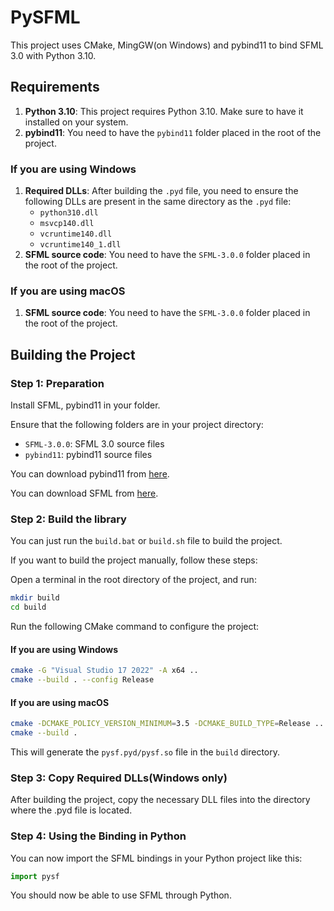 # PySFML

This project uses CMake, MingGW(on Windows) and pybind11 to bind SFML 3.0 with Python 3.10.

## Requirements

1. **Python 3.10**: This project requires Python 3.10. Make sure to have it installed on your system.
2. **pybind11**: You need to have the `pybind11` folder placed in the root of the project.

### If you are using Windows
1. **Required DLLs**: After building the `.pyd` file, you need to ensure the following DLLs are present in the same directory as the `.pyd` file:
    - `python310.dll`
    - `msvcp140.dll`
    - `vcruntime140.dll`
    - `vcruntime140_1.dll`
2. **SFML source code**: You need to have the `SFML-3.0.0` folder placed in the root of the project.

### If you are using macOS
1. **SFML source code**: You need to have the `SFML-3.0.0` folder placed in the root of the project.

## Building the Project

### Step 1: Preparation
Install SFML, pybind11 in your folder.

Ensure that the following folders are in your project directory:

- `SFML-3.0.0`: SFML 3.0 source files
- `pybind11`: pybind11 source files

You can download pybind11 from [here](https://github.com/pybind/pybind11).

You can download SFML from [here](https://github.com/SFML/SFML/releases/tag/3.0.0#:~:text=SFML%2D3.0.0%2Dsources.zip).

### Step 2: Build the library

You can just run the `build.bat` or `build.sh` file to build the project.

If you want to build the project manually, follow these steps:

Open a terminal in the root directory of the project, and run:

```bash
mkdir build
cd build
```

Run the following CMake command to configure the project:

#### **If you are using Windows**
```bash
cmake -G "Visual Studio 17 2022" -A x64 ..
cmake --build . --config Release
```

#### **If you are using macOS**
```bash
cmake -DCMAKE_POLICY_VERSION_MINIMUM=3.5 -DCMAKE_BUILD_TYPE=Release .. --trace-expand
cmake --build .
```

This will generate the `pysf.pyd/pysf.so` file in the `build` directory.

### Step 3: Copy Required DLLs(Windows only)
After building the project, copy the necessary DLL files into the directory where the .pyd file is located.

### Step 4: Using the Binding in Python
You can now import the SFML bindings in your Python project like this:

```python
import pysf
```

You should now be able to use SFML through Python.
